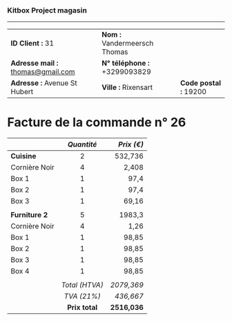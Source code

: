 ### Kitbox Project magasin
---
||||
|-|-|-|
|**ID Client :** 31|**Nom :** Vandermeersch Thomas||
|**Adresse mail :** thomas@gmail.com|**N° téléphone :** +3299093829||
|**Adresse :** Avenue St Hubert|**Ville :** Rixensart|**Code postal :** 19200|
# Facture de la commande n° 26
||*Quantité*|*Prix (€)*|
| -|:-:| -:|
|**Cuisine**|2|532,736|
|Cornière Noir|4|2,408|
|Box 1|1|97,4|
|Box 2|1|97,4|
|Box 3|1|69,16|
|||
|**Furniture 2**|5|1983,3|
|Cornière Noir|4|1,26|
|Box 1|1|98,85|
|Box 2|1|98,85|
|Box 3|1|98,85|
|Box 4|1|98,85|
|||
||*Total (HTVA)*|*2079,369*|
||*TVA (21%)*|*436,667*|
||**Prix total**|**2516,036**|